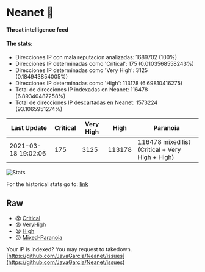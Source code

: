 # Neanet :hocho:
#### Threat intelligence feed
#### The stats:

- Direcciones IP con mala reputacion analizadas: 1689702 (100%)
- Direcciones IP determinadas como 'Critical':  175 (0.0103568558243%)
- Direcciones IP determinadas como 'Very High':  3125 (0.184943854005%)
- Direcciones IP determinadas como 'High':  113178 (6.69810416275)
- Total de direcciones IP indexadas en Neanet:  116478 (6.89340487258%)
- Total de direcciones IP descartadas en Neanet:  1573224 (93.1065951274%)

| Last Update | Critical | Very High | High | Paranoia |
| --- | --- | --- | --- | --- |
| 2021-03-18 19:02:06 | 175 | 3125 | 113178 | 116478 mixed list (Critical + Very High + High)|

![Stats](https://docs.google.com/spreadsheets/d/e/2PACX-1vSnaNMIXVabIpDJjufMlzH7poXnshF3mgd8Is1g9ytUEzVsP5my4Trn8f-xkoLLQ38xpL3HtmUexLo6/pubchart?oid=501124687&format=image)

For the historical stats go to: [link](/stats.csv)
## Raw
- :scream: [Critical](https://raw.githubusercontent.com/JavaGarcia/Neanet/master/blacklists/neanet_critical.txt)
- :fearful: [VeryHigh](https://raw.githubusercontent.com/JavaGarcia/Neanet/master/blacklists/neanet_veryHigh.txtt)
- :frowning: [High](https://raw.githubusercontent.com/JavaGarcia/Neanet/master/blacklists/neanet_high.txt)
- :dizzy_face: [Mixed-Paranoia](https://raw.githubusercontent.com/JavaGarcia/Neanet/master/blacklists/neanet_all.txt)


Your IP is indexed? You may request to takedown. [https://github.com/JavaGarcia/Neanet/issues](https://github.com/JavaGarcia/Neanet/issues)































































































































































































































































































































































































































































































































































































































































































































































































































































































































































































































































































































































































































































































































































































































































































































































































































































































































































































































































































































































































































































































































































































































































































































































































































































































































































































































































































































































































































































































































































































































































































































































































































































































































































































































































































































































































































































































































































































































































































































































































































































































































































































































































































































































































































































































































































































































































































































































































































































































































































































































































































































































